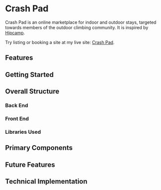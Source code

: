 # Crash Pad

Crash Pad is an online marketplace for indoor and outdoor stays, targeted towards members of the outdoor climbing community. It is inspired by [Hipcamp](https://www.hipcamp.com/en-US).

Try listing or booking a site at my live site: [Crash Pad](https://crash-pad-stays.herokuapp.com/).

## Features

## Getting Started

## Overall Structure
### Back End
### Front End
### Libraries Used

## Primary Components

## Future Features

## Technical Implementation

